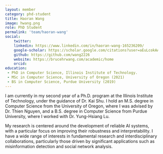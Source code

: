 ```yaml
---
layout: member
category: phd-student
title: Haoran Wang
image: hwang.png
role: PhD Student
permalink: 'team/haoran-wang'
social:
    twitter: 
    linkedin: https://www.linkedin.com/in/haoran-wang-165236209/
    google-scholar: https://scholar.google.com/citations?user=aEuLcokAAAAJ&hl=en
    github: https://github.com/wang2226
    website: https://brucehrwang.com/academic/home
    orcid: 
education:
 - PhD in Computer Science, Illinois Institute of Technology. 
 - MSc in Computer Science, University of Oregon (2021)
 - BS in Computer Science, Purdue University (2019)
---
```


I am currently in my second year of a Ph.D. program at the Illinois Institute of Technology, under the guidance of Dr. Kai Shu. I hold an M.S. degree in Computer Science from the University of Oregon, where I was advised by Dr. Thien Nguyen, and a B.S. degree in Computer Science from Purdue University, where I worked with Dr. Yung-Hsiang Lu.

My research is centered around the development of reliable AI systems, with a particular focus on improving their robustness and interpretability. I have a wide range of interests in fundamental research and interdisciplinary collaborations, particularly those driven by significant applications such as misinformation detection and social network analysis.